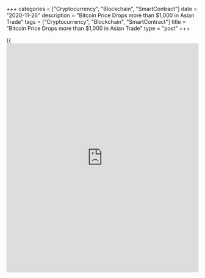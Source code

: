 +++
categories = ["Cryptocurrency", "Blockchain", "SmartContract"]
date = "2020-11-26"
description = "Bitcoin Price Drops more than $1,000 in Asian Trade"
tags = ["Cryptocurrency", "Blockchain", "SmartContract"]
title = "Bitcoin Price Drops more than $1,000 in Asian Trade"
type = "post"
+++

{{<iframe id="large-banner" src="https://www.bounty.group/#slide=3.0" width="100%" height="600" scrolling="no" style="border: 0px solid rgb(216, 221, 230); border-radius: 3px;">}}

Bitcoin hiccoughed in Asian trading on Thursday to at one point stand
more than 6% down on the day after failing to make record highs.

Bitcoin, the world’s biggest and best-known crypto-currency, was last
trading around $17,700, having lost more than $1,000 since its previous
close.

> “With very high volumes on spot but also on leveraged markets, it’s
not surprising that after failing to hit the all-time highs, there would
be this sort of rapid correction,” said Justin d’Anethan sales manager
at digital asset company Diginex.

>

> “While a quick visit in the upper or mid-16,000s is possible, we’re
still trending up and with plenty of upside potential,” he added

This year, [bitcoin](https://www.letsplayfx.com/blog/forex-for-bitcoin/) has risen 358.6% from the year’s low of $3,850 on
March 13, but has not yet breached the $19,666 hit in December 2017.

Analysts say that this latest rally differs from 2017’s as there are
proportionally fewer retail [investor](https://www.fintechee.com/tutorial-for-forex-trading/investor-mode/)s and more institutions such as
hedge funds and family offices trading cryptocurrencies.

_Reporting by Alun John in Hong Kong and the Tokyo Markets team; Editing
by Clarence Fernandez & Simon Cameron-Moore_

_Source:[Reuters][1]_

   1. /geturl/index/ebb313ada14975822fefb8d9070ad4395fd05ec5/